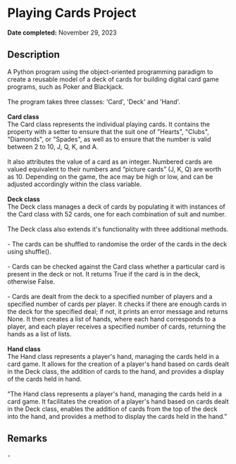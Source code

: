 <h1>Playing Cards Project</h1>

<b>Date completed:</b> November 29, 2023

<h2>Description</h2>
A Python program using the object-oriented programming paradigm to create a reusable model of a deck of cards for building digital card game programs, such as Poker and Blackjack.
<br>
<br>
The program takes three classes: 'Card', 'Deck' and 'Hand'. 
<br>
<br>
<b>Card class</b>
<br>
The Card class represents the individual playing cards. It contains the property with a setter to ensure that the suit one of "Hearts", "Clubs", "Diamonds", or "Spades", as well as to ensure that the number is valid between 2 to 10, J, Q, K, and A. 
<br>
<br>
It also attributes the value of a card as an integer. Numbered cards are valued equivalent to their numbers and “picture cards” (J, K, Q) are worth as 10. Depending on the game, the ace may be high or low, and can be adjusted accordingly within the class variable. 
<br>
<br>
<b>Deck class</b>
<br>
The Deck class manages a deck of cards by populating it with instances of the Card class with 52 cards, one for each combination of suit and number. 
<br>
<br>
The Deck class also extends it's functionality with three additional methods. 
<br>
<br>
  - The cards can be shuffled to randomise the order of the cards in the deck using shuffle().
<br> <br>
  - Cards can be checked against the Card class whether a particular card is present in the deck or not. It returns True if the card is in the deck, otherwise False. 
<br> <br>
  - Cards are dealt from the deck to a specified number of players and a specified number of cards per player. It checks if there are enough cards in the deck for the specified deal; if not, it prints an error message and returns None. It then creates a list of hands, where each hand corresponds to a player, and each player receives a specified number of cards, returning the hands as a list of lists.
<br>
<br>
<b>Hand class</b>
<br>
The Hand class represents a player's hand, managing the cards held in a card game. It allows for the creation of a player's hand based on cards dealt in the Deck class, the addition of cards to the hand, and provides a display of the cards held in hand. 
<br>
<br>
"The Hand class represents a player's hand, managing the cards held in a card game. It facilitates the creation of a player's hand based on cards dealt in the Deck class, enables the addition of cards from the top of the deck into the hand, and provides a method to display the cards held in the hand."

<h2>Remarks</h2>
- 
